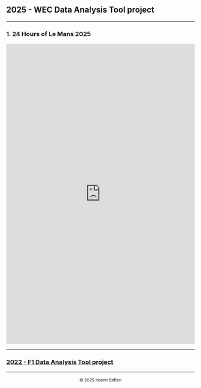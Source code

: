 ## 2025 - WEC Data Analysis Tool project

---

### 1. 24 Hours of Le Mans 2025


<iframe title="AnalysisWithSections" width="100%" height="800" src="https://app.powerbi.com/view?r=eyJrIjoiNmYyM2JiNTItMzBmZS00NjY5LTlmZGYtNWI4MmNjYzA4OTEzIiwidCI6IjZmYmZkYTI0LWJjZGUtNGY3MS04OTVlLWIyZTIyZjIwOTQ3MyIsImMiOjh9" frameborder="0" allowFullScreen="true"></iframe>


---

### [2022 - F1 Data Analysis Tool project](/page/f1-2022)

---

<div style="text-align: center">
  <p style="font-size:11px">&copy; 2025 Yoann Betton</p>
</div>

<!-- ---

<p style="font-size:11px">Page generated from <a href="https://github.com/yoannbtn/yoannbtn.github.io">github.com/yoannbtn</a>.</p> -->